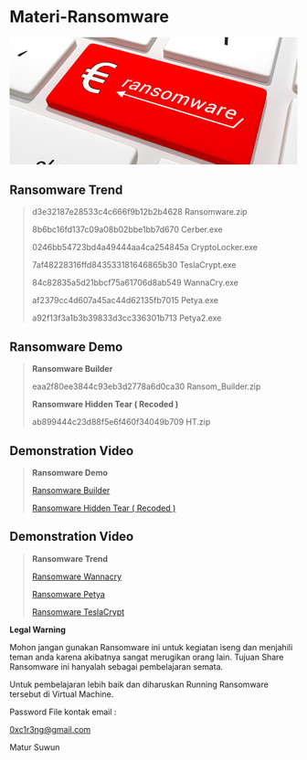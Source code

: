 # Materi-Ransomware

<center><a href="https://raw.githubusercontent.com/0xc1r3ng/Materi-Ransomware/master/ransomeware321.jpg" target="_blank"><img src="https://raw.githubusercontent.com/0xc1r3ng/Materi-Ransomware/master/ransomeware321.jpg" style="max-width:100%;"></a></p>

</center>

<h2>Ransomware Trend </h2>

<blockquote>
<p>
d3e32187e28533c4c666f9b12b2b4628  Ransomware.zip

8b6bc16fd137c09a08b02bbe1bb7d670  Cerber.exe

0246bb54723bd4a49444aa4ca254845a  CryptoLocker.exe

7af48228316ffd843533181646865b30  TeslaCrypt.exe

84c82835a5d21bbcf75a61706d8ab549  WannaCry.exe

af2379cc4d607a45ac44d62135fb7015  Petya.exe

a92f13f3a1b3b39833d3cc336301b713  Petya2.exe

</p>
</blockquote>

<h2>Ransomware Demo</h2>


<blockquote>
<p>
<b>Ransomware Builder</b>

eaa2f80ee3844c93eb3d2778a6d0ca30  Ransom_Builder.zip

<b>Ransomware Hidden Tear ( Recoded )</b>

ab899444c23d88f5e6f460f34049b709  HT.zip
</p>
</blockquote>

<h2>Demonstration Video</h2>


<blockquote>
<p>
<b>Ransomware Demo</b>

<p><a href="https://youtu.be/_nitllZbDi8">Ransomware Builder</a></p>

<p><a href="https://youtu.be/rFKSe8F-K-Q">Ransomware Hidden Tear ( Recoded )</a></p>

</p>
</blockquote>

<h2>Demonstration Video</h2>


<blockquote>
<p>
<b>Ransomware Trend</b>

<p><a href="https://youtu.be/ddxh8RQRiUo">Ransomware Wannacry</a></p>

<p><a href="https://youtu.be/SiGDNKjtxdY">Ransomware Petya</a></p>

<p><a href="https://youtu.be/enRJv4lfXF4">Ransomware TeslaCrypt</a></p>

</p>
</blockquote>

<p><strong>Legal Warning</strong></p>
<p>Mohon jangan gunakan Ransomware ini untuk kegiatan iseng dan menjahili teman anda karena akibatnya sangat merugikan orang lain. Tujuan Share Ransomware ini hanyalah sebagai pembelajaran semata.

Untuk pembelajaran lebih baik dan diharuskan Running Ransomware tersebut di Virtual Machine.

Password File kontak email : <p><a href="0xc1r3ng@gmail.com">0xc1r3ng@gmail.com</a></p>

Matur Suwun </p>
